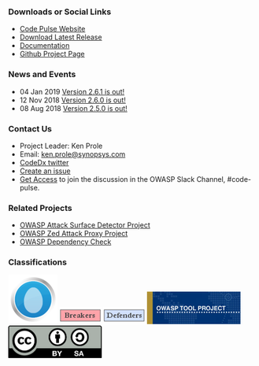 ### Downloads or Social Links
* [Code Pulse Website](http://code-pulse.com/ "Code Pulse Website")
* [Download Latest Release](https://github.com/codedx/codepulse/releases "Code Pulse Releases")
* [Documentation](https://github.com/codedx/codepulse/wiki "Code Pulse Documentation")
* [Github Project Page](https://github.com/codedx/codepulse "Code Pulse Github Page")

### News and Events
* 04 Jan 2019 [Version 2.6.1 is out!](https://github.com/codedx/codepulse/releases/tag/v2.6.1)
* 12 Nov 2018 [Version 2.6.0 is out!](https://github.com/codedx/codepulse/releases/tag/v2.6.0)
* 08 Aug 2018 [Version 2.5.0 is out!](https://github.com/codedx/codepulse/releases/tag/v2.5.0)

### Contact Us
* Project Leader: Ken Prole
* Email: [ken.prole@synopsys.com](mailto://ken.prole@synopsys.com)
* [CodeDx twitter](https://twitter.com/codedx)
* [Create an issue](https://github.com/codedx/codepulse/issues)
* [Get Access](https://owasp-slack.herokuapp.com/) to join the discussion in the OWASP Slack Channel, #code-pulse.

### Related Projects
* [OWASP Attack Surface Detector Project](https://www.owasp.org/www-project-attack-surface-detector/)
* [OWASP Zed Attack Proxy Project](https://www.owasp.org/www-project-zap/)
* [OWASP Dependency Check](https://www.owasp.org/www-project-dependency-check/)

### Classifications
[![New projects](assets/images/New_projects.png)](https://www.owasp.org/index.php/OWASP_Project_Stages#tab=Incubator_Projects)
![OWASP Breakers](assets/images/Owasp-breakers-small.png)
![OWASP Defenders](assets/images/Owasp-defenders-small.png)
![Project Type Files Tool](assets/images/Project_Type_Files_TOOL.png)
[![Creative Commons](assets/images/Cc-button-y-sa-small.png)](https://creativecommons.org/licenses/by-sa/3.0/)
